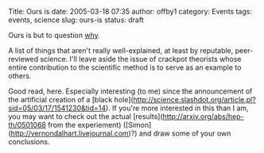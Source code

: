 Title: Ours is
date: 2005-03-18 07:35
author: offby1
category: Events
tags: events, science
slug: ours-is
status: draft

Ours is but to question [why](http://www.newscientist.com/channel/space/mg18524911.600).

A list of things that aren\'t really well-explained, at least by reputable, peer-reviewed science. I\'ll leave aside the issue of crackpot theorists whose entire contribution to the scientific method is to serve as an example to others.

Good read, here. Especially interesting (to me) since the announcement of the artificial creation of a \[black hole\](<http://science.slashdot.org/article.pl?sid=05/03/17/1541230&tid=14>). If you\'re more interested in this than I am, you may want to check out the actual \[results\](<http://arxiv.org/abs/hep-th/0501068> from the experiement) (\[Simon\](<http://vernondalhart.livejournal.com>)?) and draw some of your own conclusions.
